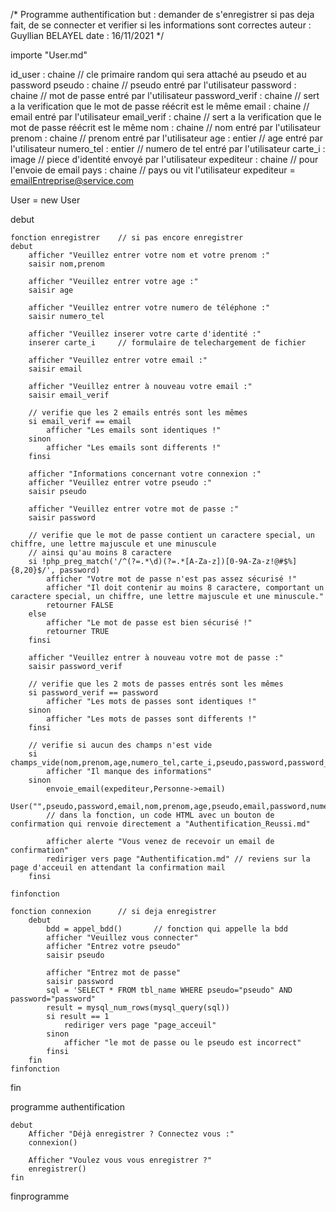 /*
Programme authentification
but : demander de s'enregistrer si pas deja fait, de se connecter et verifier si les informations sont correctes
auteur : Guyllian BELAYEL
date : 16/11/2021
*/

importe "User.md"

id_user : chaine            // cle primaire random qui sera attaché au pseudo et au password
pseudo : chaine             // pseudo entré par l'utilisateur
password : chaine           // mot de passe entré par l'utilisateur
password_verif : chaine     // sert a la verification que le mot de passe réécrit est le même
email : chaine              // email entré par l'utilisateur
email_verif : chaine        // sert a la verification que le mot de passe réécrit est le même
nom : chaine                // nom entré par l'utilisateur
prenom : chaine             // prenom entré par l'utilisateur
age : entier                // age entré par l'utilisateur
numero_tel : entier         // numero de tel entré par l'utilisateur
carte_i : image             // piece d'identité envoyé par l'utilisateur
expediteur : chaine         // pour l'envoie de email
pays : chaine               // pays ou vit l'utilisateur
expediteur = emailEntreprise@service.com

User = new User


debut
    
    fonction enregistrer    // si pas encore enregistrer
    debut
        afficher "Veuillez entrer votre nom et votre prenom :"
        saisir nom,prenom

        afficher "Veuillez entrer votre age :"
        saisir age

        afficher "Veuillez entrer votre numero de téléphone :"
        saisir numero_tel
        
        afficher "Veuillez inserer votre carte d'identité :"
        inserer carte_i     // formulaire de telechargement de fichier

        afficher "Veuillez entrer votre email :"
        saisir email

        afficher "Veuillez entrer à nouveau votre email :"
        saisir email_verif

        // verifie que les 2 emails entrés sont les mêmes
        si email_verif == email
            afficher "Les emails sont identiques !"
        sinon
            afficher "Les emails sont differents !"
        finsi

        afficher "Informations concernant votre connexion :"
        afficher "Veuillez entrer votre pseudo :"
        saisir pseudo

        afficher "Veuillez entrer votre mot de passe :"
        saisir password

        // verifie que le mot de passe contient un caractere special, un chiffre, une lettre majuscule et une minuscule
        // ainsi qu'au moins 8 caractere
        si !php_preg_match('/^(?=.*\d)(?=.*[A-Za-z])[0-9A-Za-z!@#$%]{8,20}$/', password)
            afficher "Votre mot de passe n'est pas assez sécurisé !"
            afficher "Il doit contenir au moins 8 caractere, comportant un caractere special, un chiffre, une lettre majuscule et une minuscule."
            retourner FALSE
        else
            afficher "Le mot de passe est bien sécurisé !"
            retourner TRUE
        finsi

        afficher "Veuillez entrer à nouveau votre mot de passe :"
        saisir password_verif

        // verifie que les 2 mots de passes entrés sont les mêmes
        si password_verif == password
            afficher "Les mots de passes sont identiques !"
        sinon
            afficher "Les mots de passes sont differents !"
        finsi

        // verifie si aucun des champs n'est vide
        si champs_vide(nom,prenom,age,numero_tel,carte_i,pseudo,password,password_verif)
            afficher "Il manque des informations"
        sinon
            envoie_email(expediteur,Personne->email)
            User("",pseudo,password,email,nom,prenom,age,pseudo,email,password,numero_tel,carte_i,"",0)
            // dans la fonction, un code HTML avec un bouton de confirmation qui renvoie directement a "Authentification_Reussi.md"

            afficher alerte "Vous venez de recevoir un email de confirmation"
            rediriger vers page "Authentification.md" // reviens sur la page d'acceuil en attendant la confirmation mail
        finsi

    finfonction

    fonction connexion      // si deja enregistrer
        debut
            bdd = appel_bdd()       // fonction qui appelle la bdd
            afficher "Veuillez vous connecter"
            afficher "Entrez votre pseudo"
            saisir pseudo

            afficher "Entrez mot de passe"
            saisir password
            sql = 'SELECT * FROM tbl_name WHERE pseudo="pseudo" AND password="password"
            result = mysql_num_rows(mysql_query(sql))
            si result == 1
                rediriger vers page "page_acceuil"
            sinon
                afficher "le mot de passe ou le pseudo est incorrect"
            finsi
        fin
    finfonction
    
fin

programme authentification 

    debut
        Afficher "Déjà enregistrer ? Connectez vous :"
        connexion()

        Afficher "Voulez vous vous enregistrer ?"
        enregistrer()
    fin

finprogramme
